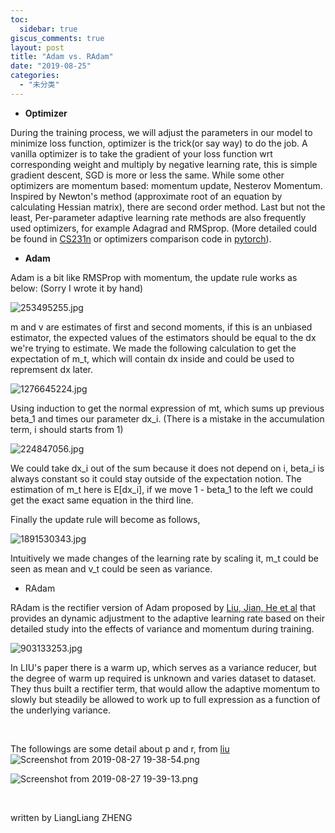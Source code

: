 ```yaml
---
toc:
  sidebar: true
giscus_comments: true
layout: post
title: "Adam vs. RAdam"
date: "2019-08-25"
categories: 
  - "未分类"
---
```


- **Optimizer**

During the training process, we will adjust the parameters in our model to minimize loss function, optimizer is the trick(or say way) to do the job. A vanilla optimizer is to take the gradient of your loss function wrt corresponding weight and multiply by negative learning rate, this is simple gradient descent, SGD is more or less the same. While some other optimizers are momentum based: momentum update, Nesterov Momentum. Inspired by Newton's method (approximate root of an equation by calculating Hessian matrix), there are second order method. Last but not the least, Per-parameter adaptive learning rate methods are also frequently used optimizers, for example Adagrad and RMSprop. (More detailed could be found in [CS231n](http://cs231n.github.io/neural-networks-3/) or optimizers comparison code in [pytorch](https://github.com/ZhengLiangliang1996/PytorchLearning/blob/master/Pytorch06_optimizer.ipynb)).

- **Adam**

Adam is a bit like RMSProp with momentum, the update rule works as below: (Sorry I wrote it by hand)

![253495255.jpg](https://zhengliangliang.files.wordpress.com/2019/08/253495255.jpg)

m and v are estimates of first and second moments, if this is an unbiased estimator, the expected values of the estimators should be equal to the dx we're trying to estimate. We made the following calculation to get the expectation of m_t, which will contain dx inside and could be used to repremsent dx later.

![1276645224.jpg](https://zhengliangliang.files.wordpress.com/2019/08/1276645224.jpg)

Using induction to get the normal expression of mt, which sums up previous beta_1 and times our parameter dx_i. (There is a mistake in the accumulation term, i should starts from 1)

![224847056.jpg](https://zhengliangliang.files.wordpress.com/2019/08/224847056.jpg)

We could take dx_i out of the sum because it does not depend on i, beta_i is always constant so it could stay outside of the expectation notion. The estimation of m_t here is E[dx_i], if we move 1 - beta_1 to the left we could get the exact same equation in the third line.

Finally the update rule will become as follows,

![1891530343.jpg](https://zhengliangliang.files.wordpress.com/2019/08/1891530343.jpg)

Intuitively we made changes of the learning rate by scaling it, m_t could be seen as mean and v_t could be seen as variance.

- RAdam

RAdam is the rectifier version of Adam proposed by [Liu, Jian, He et al](https://arxiv.org/pdf/1908.03265.pdf) that provides an dynamic adjustment to the adaptive learning rate based on their detailed study into the effects of variance and momentum during training.

![903133253.jpg](https://zhengliangliang.files.wordpress.com/2019/08/903133253.jpg)

In LIU's paper there is a warm up, which serves as a variance reducer, but the degree of warm up required is unknown and varies dataset to dataset.  They thus built a rectifier term, that would allow the adaptive momentum to slowly but steadily be allowed to work up to full expression as a function of the underlying variance.

 

The followings are some detail about p and r, from [liu](https://arxiv.org/pdf/1908.03265.pdf)![Screenshot from 2019-08-27 19-38-54.png](https://zhengliangliang.files.wordpress.com/2019/08/screenshot-from-2019-08-27-19-38-54.png)

![Screenshot from 2019-08-27 19-39-13.png](https://zhengliangliang.files.wordpress.com/2019/08/screenshot-from-2019-08-27-19-39-13.png)

 

written by LiangLiang ZHENG
